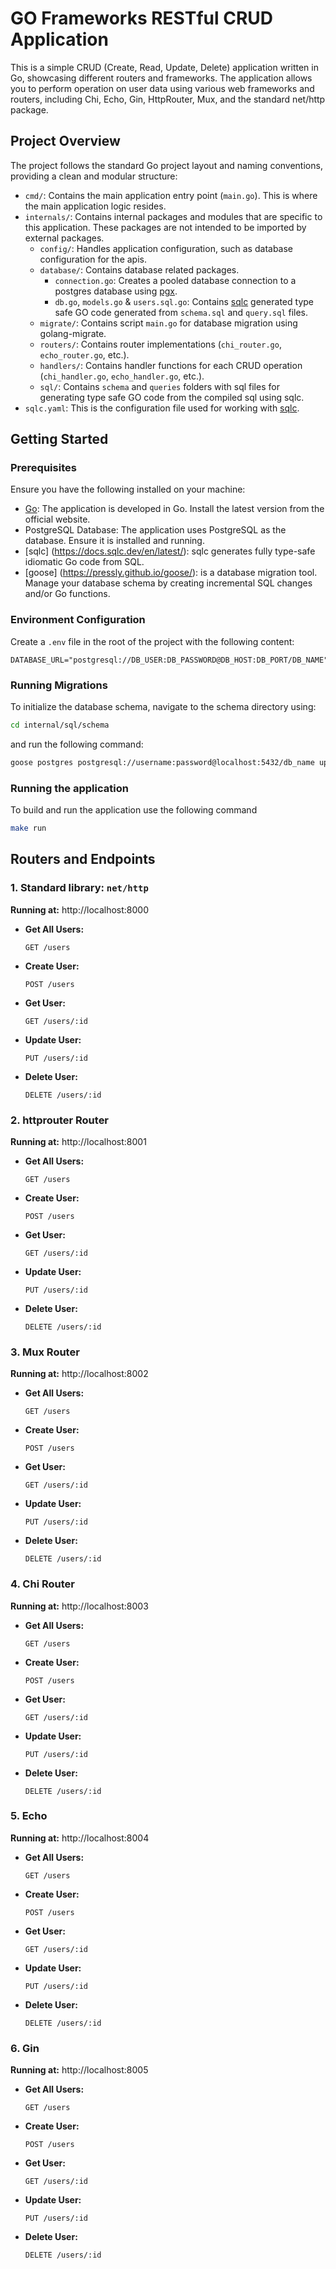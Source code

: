 # GO Frameworks RESTful CRUD Application

This is a simple CRUD (Create, Read, Update, Delete) application written in Go, showcasing different routers and frameworks. The application allows you to perform operation on user data using various web frameworks and routers, including Chi, Echo, Gin, HttpRouter, Mux, and the standard net/http package.

## Project Overview

The project follows the standard Go project layout and naming conventions, providing a clean and modular structure:

- `cmd/`: Contains the main application entry point (`main.go`). This is where the main application logic resides.
- `internals/`: Contains internal packages and modules that are specific to this application. These packages are not intended to be imported by external packages.
  - `config/`: Handles application configuration, such as database configuration for the apis.
  - `database/`: Contains database related packages.
    - `connection.go`: Creates a pooled database connection to a postgres database using [pgx](https://github.com/jackc/pgx).
    - `db.go`, `models.go` & `users.sql.go`: Contains [sqlc](https://docs.sqlc.dev/en/latest/index.html) generated type safe GO code generated from `schema.sql` and `query.sql` files.
  - `migrate/`: Contains script `main.go` for database migration using golang-migrate.
  - `routers/`: Contains router implementations (`chi_router.go`, `echo_router.go`, etc.).
  - `handlers/`: Contains handler functions for each CRUD operation (`chi_handler.go`, `echo_handler.go`, etc.).
  - `sql/`: Contains `schema` and `queries` folders with sql files for generating type safe GO code from the compiled sql using sqlc.
- `sqlc.yaml`: This is the configuration file used for working with [sqlc](https://docs.sqlc.dev/en/latest/index.html).

## Getting Started

### Prerequisites

Ensure you have the following installed on your machine:

- [Go](https://golang.org/dl/): The application is developed in Go. Install the latest version from the official website.
- PostgreSQL Database: The application uses PostgreSQL as the database. Ensure it is installed and running.
- [sqlc] (https://docs.sqlc.dev/en/latest/): sqlc generates fully type-safe idiomatic Go code from SQL.
- [goose] (https://pressly.github.io/goose/): is a database migration tool. Manage your database schema by creating incremental SQL changes and/or Go functions.

### Environment Configuration

Create a `.env` file in the root of the project with the following content:

```env
DATABASE_URL="postgresql://DB_USER:DB_PASSWORD@DB_HOST:DB_PORT/DB_NAME"

```

### Running Migrations

To initialize the database schema, navigate to the schema directory using:

```bash
cd internal/sql/schema
```

and run the following command:

```bash
goose postgres postgresql://username:password@localhost:5432/db_name up
```

### Running the application

To build and run the application use the following command

```bash
make run
```

## Routers and Endpoints

### 1. Standard library: `net/http`

**Running at:** http://localhost:8000

- **Get All Users:**
  ```plaintext
  GET /users
  ```
- **Create User:**
  ```plaintext
  POST /users
  ```
- **Get User:**
  ```plaintext
  GET /users/:id
  ```
- **Update User:**
  ```plaintext
  PUT /users/:id
  ```
- **Delete User:**
  ```plaintext
  DELETE /users/:id
  ```

### 2. httprouter Router

**Running at:** http://localhost:8001

- **Get All Users:**
  ```plaintext
  GET /users
  ```
- **Create User:**
  ```plaintext
  POST /users
  ```
- **Get User:**
  ```plaintext
  GET /users/:id
  ```
- **Update User:**
  ```plaintext
  PUT /users/:id
  ```
- **Delete User:**
  ```plaintext
  DELETE /users/:id
  ```

### 3. Mux Router

**Running at:** http://localhost:8002

- **Get All Users:**
  ```plaintext
  GET /users
  ```
- **Create User:**
  ```plaintext
  POST /users
  ```
- **Get User:**
  ```plaintext
  GET /users/:id
  ```
- **Update User:**
  ```plaintext
  PUT /users/:id
  ```
- **Delete User:**
  ```plaintext
  DELETE /users/:id
  ```

### 4. Chi Router

**Running at:** http://localhost:8003

- **Get All Users:**
  ```plaintext
  GET /users
  ```
- **Create User:**
  ```plaintext
  POST /users
  ```
- **Get User:**
  ```plaintext
  GET /users/:id
  ```
- **Update User:**
  ```plaintext
  PUT /users/:id
  ```
- **Delete User:**
  ```plaintext
  DELETE /users/:id
  ```

### 5. Echo

**Running at:** http://localhost:8004

- **Get All Users:**
  ```plaintext
  GET /users
  ```
- **Create User:**
  ```plaintext
  POST /users
  ```
- **Get User:**
  ```plaintext
  GET /users/:id
  ```
- **Update User:**
  ```plaintext
  PUT /users/:id
  ```
- **Delete User:**
  ```plaintext
  DELETE /users/:id
  ```

### 6. Gin

**Running at:** http://localhost:8005

- **Get All Users:**
  ```plaintext
  GET /users
  ```
- **Create User:**
  ```plaintext
  POST /users
  ```
- **Get User:**
  ```plaintext
  GET /users/:id
  ```
- **Update User:**
  ```plaintext
  PUT /users/:id
  ```
- **Delete User:**
  ```plaintext
  DELETE /users/:id
  ```
